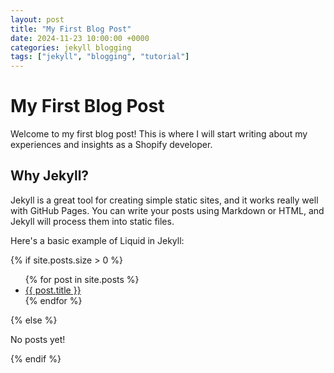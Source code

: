 ```yaml
---
layout: post
title: "My First Blog Post"
date: 2024-11-23 10:00:00 +0000
categories: jekyll blogging
tags: ["jekyll", "blogging", "tutorial"]
---
```


# My First Blog Post

Welcome to my first blog post! This is where I will start writing about my experiences and insights as a Shopify developer.

## Why Jekyll?

Jekyll is a great tool for creating simple static sites, and it works really well with GitHub Pages. You can write your posts using Markdown or HTML, and Jekyll will process them into static files.

Here's a basic example of Liquid in Jekyll:

{% if site.posts.size > 0 %}

  <ul>
    {% for post in site.posts %}
      <li><a href="{{ post.url }}">{{ post.title }}</a></li>
    {% endfor %}
  </ul>
{% else %}
  <p>No posts yet!</p>
{% endif %}
